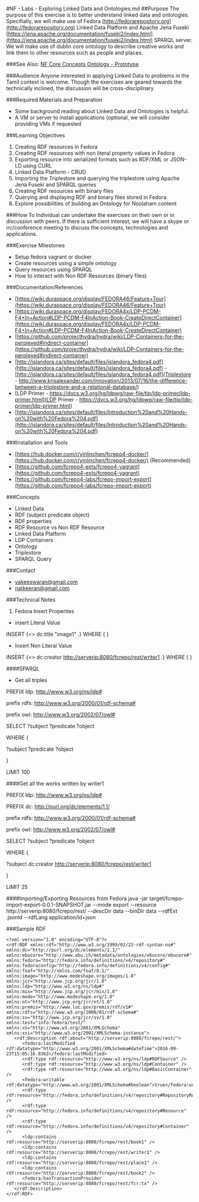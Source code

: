 #NF - Labs - Exploring Linked Data and Ontologies.md
##Purpose
The purpose of this exercise is to better understand linked data and ontologies.  Specifially, we will make use of 
Fedora [http://fedorarepository.org](http://fedorarepository.org) Linked Data Platform and Apache Jena Fuseki [https://jena.apache.org/documentation/fuseki2/index.html](https://jena.apache.org/documentation/fuseki2/index.html) SPARQL server.  
We will make use of dublin core ontology to describe creative works and link them to other resources such as people and places.

###See Also:
[NF Core Concepts Ontology - Prototype](https://docs.google.com/document/d/13jLu-OnyDwhw4LLOay6JBzhLxSioXJRjD2PjePTtRUA/edit)

###Audience
Anyone interested in applying Linked Data to problems in the Tamil context is welcome.  Though the exercises are geared towards the technically inclined, the discussion will be cross-disciplinary  

###Required Materials and Preparation
* Some background reading about Linked Data and Ontologies is helpful.
* A VM or server to install applications (optional, we will consider providing VMs if requested


###Learning Objectives
1. Creating RDF resources in Fedora
2. Creating RDF resources with non literal property values in Fedora
3. Exporting resource into serialized formats such as RDF/XML or JSON-LD using CURL
4. Linked Data Platform - CRUD
5. Importing the Triplestore and querying the triplestore using Apache Jena Fuseki  and SPARQL queries
6. Creating RDF resources with binary files
7. Querying and displaying RDF and binary files stored in Fedora 
8. Explore possibilities of building an Ontology for Noolaham content

###How To
Individual can undertake the exercises on their own or in discussion with peers.  If there is sufficient interest, we will have a skype or irc/conference meeting to discuss the concepts, technologies and applications.

###Exercise Milestones
- Setup fedora vagrant or docker
- Create resources using a simple ontology
- Query resources using SPARQL
- How to interact with Non RDF Resources (binary files)

###Documentation/References
- [https://wiki.duraspace.org/display/FEDORA46/Feature+Tour](https://wiki.duraspace.org/display/FEDORA46/Feature+Tour)
- [https://wiki.duraspace.org/display/FEDORA4x/LDP-PCDM-F4+In+Action#LDP-PCDM-F4InAction-Book-CreateDirectContainer](https://wiki.duraspace.org/display/FEDORA4x/LDP-PCDM-F4+In+Action#LDP-PCDM-F4InAction-Book-CreateDirectContainer)
- [https://github.com/projecthydra/hydra/wiki/LDP-Containers-for-the-perplexed#indirect-container](https://github.com/projecthydra/hydra/wiki/LDP-Containers-for-the-perplexed#indirect-container)
- [http://islandora.ca/sites/default/files/islandora_fedora4.pdf](http://islandora.ca/sites/default/files/islandora_fedora4.pdf)
 -[http://islandora.ca/sites/default/files/islandora_fedora4.pdf](Triplestore - http://www.krisalexander.com/innovation/2013/07/16/the-difference-between-a-triplestore-and-a-relational-database/)
- [LDP Primer - https://dvcs.w3.org/hg/ldpwg/raw-file/tip/ldp-primer/ldp-primer.html](LDP Primer - https://dvcs.w3.org/hg/ldpwg/raw-file/tip/ldp-primer/ldp-primer.html)
- [http://islandora.ca/sites/default/files/Introduction%20and%20Hands-on%20with%20Fedora%204.pdf](http://islandora.ca/sites/default/files/Introduction%20and%20Hands-on%20with%20Fedora%204.pdf)

###Installation and Tools
- [https://hub.docker.com/r/yinlinchen/fcrepo4-docker/](https://hub.docker.com/r/yinlinchen/fcrepo4-docker/) (Recommended)
- [https://github.com/fcrepo4-exts/fcrepo4-vagrant](https://github.com/fcrepo4-exts/fcrepo4-vagrant)
- [https://github.com/fcrepo4-labs/fcrepo-import-export](https://github.com/fcrepo4-labs/fcrepo-import-export)

###Concepts
- Linked Data
- RDF (subject predicate object)
- RDF properties
- RDF Resource vs Non RDF Resource
- Linked Data Platform
- LDP Containers
- Ontology
- Triplestore
- SPARQL Query

###Contact
- vakeeswaran@gmail.com
- natkeeran@gmail.com

###Technical Notes
 1. Fedora Insert Properties
  - insert Literal Value

INSERT {<> dc:title "image1" .}
WHERE { }

  - Insert Non Literal Value
  
INSERT {<> dc:creator <http://serverip:8080/fcrepo/rest/writer1> .}
WHERE { }

####SPARQL
 - Get all triples
 
PREFIX ldp: <http://www.w3.org/ns/ldp#>

prefix rdfs: <http://www.w3.org/2000/01/rdf-schema#>

prefix owl: <http://www.w3.org/2002/07/owl#>

SELECT ?subject ?predicate ?object

WHERE {

  ?subject ?predicate ?object
  
}

LIMIT 100

####Get all the works written by writer1

 PREFIX ldp: <http://www.w3.org/ns/ldp#>
 
PREFIX dc: <http://purl.org/dc/elements/1.1/>

prefix rdfs: <http://www.w3.org/2000/01/rdf-schema#>

prefix owl: <http://www.w3.org/2002/07/owl#>

SELECT ?subject ?predicate ?object

WHERE {

  ?subject dc:creator <http://serverip:8080/fcrepo/rest/writer1>
  
}

LIMIT 25

####Importing/Exporting Resources from Fedora
java -jar target/fcrepo-import-export-0.0.1-SNAPSHOT.jar --mode export --resource http://serverip:8080/fcrepo/rest/ --descDir data --binDir data --rdfExt .jsonld --rdfLang application/ld+json


###Sample RDF

```
<?xml version="1.0" encoding="UTF-8"?>
<rdf:RDF xmlns:rdf="http://www.w3.org/1999/02/22-rdf-syntax-ns#" xmlns:dc="http://purl.org/dc/elements/1.1/" xmlns:ebucore="http://www.ebu.ch/metadata/ontologies/ebucore/ebucore#" xmlns:fedora="http://fedora.info/definitions/v4/repository#" xmlns:fedoraconfig="http://fedora.info/definitions/v4/config#" xmlns:foaf="http://xmlns.com/foaf/0.1/" xmlns:image="http://www.modeshape.org/images/1.0" xmlns:jcr="http://www.jcp.org/jcr/1.0" xmlns:ldp="http://www.w3.org/ns/ldp#" xmlns:mix="http://www.jcp.org/jcr/mix/1.0" xmlns:mode="http://www.modeshape.org/1.0" xmlns:nt="http://www.jcp.org/jcr/nt/1.0" xmlns:premis="http://www.loc.gov/premis/rdf/v1#" xmlns:rdfs="http://www.w3.org/2000/01/rdf-schema#" xmlns:sv="http://www.jcp.org/jcr/sv/1.0" xmlns:test="info:fedora/test/" xmlns:xs="http://www.w3.org/2001/XMLSchema" xmlns:xsi="http://www.w3.org/2001/XMLSchema-instance">
   <rdf:Description rdf:about="http://serverip:8080/fcrepo/rest/">
      <fedora:lastModified rdf:datatype="http://www.w3.org/2001/XMLSchema#dateTime">2016-09-23T15:05:16.836Z</fedora:lastModified>
      <rdf:type rdf:resource="http://www.w3.org/ns/ldp#RDFSource" />
      <rdf:type rdf:resource="http://www.w3.org/ns/ldp#Container" />
      <rdf:type rdf:resource="http://www.w3.org/ns/ldp#BasicContainer" />
      <fedora:writable rdf:datatype="http://www.w3.org/2001/XMLSchema#boolean">true</fedora:writable>
      <rdf:type rdf:resource="http://fedora.info/definitions/v4/repository#RepositoryRoot" />
      <rdf:type rdf:resource="http://fedora.info/definitions/v4/repository#Resource" />
      <rdf:type rdf:resource="http://fedora.info/definitions/v4/repository#Container" />
      <ldp:contains rdf:resource="http://serverip:8080/fcrepo/rest/book1" />
      <ldp:contains rdf:resource="http://serverip:8080/fcrepo/rest/writer1" />
      <ldp:contains rdf:resource="http://serverip:8080/fcrepo/rest/place1" />
      <ldp:contains rdf:resource="http://serverip:8080/fcrepo/rest/book2" />
      <fedora:hasTransactionProvider rdf:resource="http://serverip:8080/fcrepo/rest/fcr:tx" />
   </rdf:Description>
</rdf:RDF>
```

